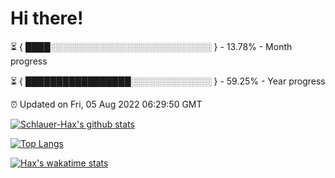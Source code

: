 # Hi there!

⏳ { ████░░░░░░░░░░░░░░░░░░░░░░░░░░ } - 13.78% - Month progress

⏳ { █████████████████░░░░░░░░░░░░░ } - 59.25% - Year progress

⏰ Updated on Fri, 05 Aug 2022 06:29:50 GMT


[![Schlauer-Hax's github stats](https://github-readme-stats.vercel.app/api?username=Schlauer-Hax&show_icons=true&theme=dark&count_private=true)](https://github.com/Schlauer-Hax)


[![Top Langs](https://github-readme-stats.vercel.app/api/top-langs/?username=Schlauer-Hax&layout=compact&theme=dark)](https://github.com/Schlauer-Hax?tab=repositories)


[![Hax's wakatime stats](https://github-readme-stats.vercel.app/api/wakatime?username=Hax&theme=dark)](https://wakatime.com/@Hax)

